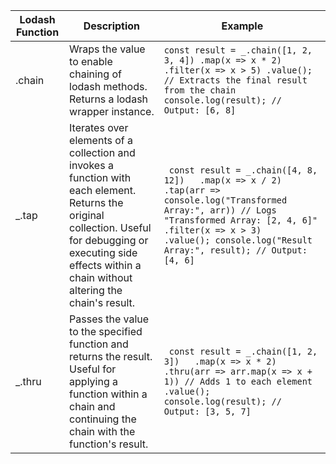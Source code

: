 | Lodash Function | Description                                                                                                                                                                                                          | Example                                                                                                                                                                                                                                      |
|-----------------|----------------------------------------------------------------------------------------------------------------------------------------------------------------------------------------------------------------------|----------------------------------------------------------------------------------------------------------------------------------------------------------------------------------------------------------------------------------------------|
| .chain          | Wraps the value to enable chaining of lodash methods. Returns a lodash wrapper instance.                                                                                                                             |``` const result = _.chain([1, 2, 3, 4]) .map(x => x * 2) .filter(x => x > 5) .value(); // Extracts the final result from the chain console.log(result); // Output: [6, 8] ```                                                                      |
| _.tap           | Iterates over elements of a collection and invokes a function with each element. Returns the original collection. Useful for debugging or executing side effects within a chain without altering the chain's result. |``` const result = _.chain([4, 8, 12])   .map(x => x / 2)   .tap(arr => console.log("Transformed Array:", arr)) // Logs "Transformed Array: [2, 4, 6]"   .filter(x => x > 3)   .value(); console.log("Result Array:", result); // Output: [4, 6]``` |
| _.thru          | Passes the value to the specified function and returns the result. Useful for applying a function within a chain and continuing the chain with the function's result.                                                |``` const result = _.chain([1, 2, 3])   .map(x => x * 2)   .thru(arr => arr.map(x => x + 1)) // Adds 1 to each element   .value();  console.log(result); // Output: [3, 5, 7]```                                                                    |